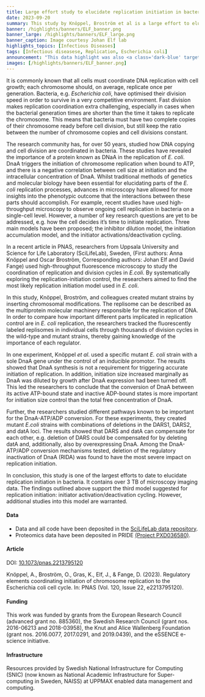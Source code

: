 ```yaml
---
title: Large effort study to elucidate replication initiation in bacteria
date: 2023-09-20
summary: This study by Knöppel, Broström et al is a large effort to elucidate replication initiation in bacteria. The authors have openly shared over 3 TB of microscopy imaging data.
banner: /highlights/banners/ELF_banner.png
banner_large: /highlights/banners/ELF_large.png
banner_caption: Image courtesy Johan Elf lab
highlights_topics: [Infectious Diseases]
tags: [Infectious diseasese, Replication, Escherichia coli]
announcement: "This data highlight was also <a class='dark-blue' target='_blank' href='https://data.scilifelab.se/highlights/bacterial_replication/'>published on the SciLifeLab Data Platform</a>, as the work described in this highlight constitutes data-driven life science. The Platform is a hub for data-driven life science in Sweden, containing multiple relevant resources, tools, and services. It includes information on multiple subjects, including infectious diseases, please check out the <a class='dark-blue' target='_blank' href='https://data.scilifelab.se/'>Data Platform</a> for more."
images: [/highlights/banners/ELF_banner.png]
---
```


It is commonly known that all cells must coordinate DNA replication with cell growth; each chromosome should, on average, replicate once per generation. Bacteria, e.g. _Escherichia coli_, have optimised their division speed in order to survive in a very competitive environment. Fast division makes replication coordination extra challenging, especially in cases when the bacterial generation times are shorter than the time it takes to replicate the chromosome. This means that bacteria must have two complete copies of their chromosome ready before cell division, but still keep the ratio between the number of chromosome copies and cell divisions constant.

The research community has, for over 50 years, studied how DNA copying and cell division are coordinated in bacteria. These studies have revealed the importance of a protein known as DNaA in the replication of _E. coli_. DnaA triggers the initiation of chromosome replication when bound to ATP, and there is a negative correlation between cell size at initiation and the intracellular concentration of DnaA. Whilst traditional methods of genetics and molecular biology have been essential for elucidating parts of the _E. coli_ replication processes, advances in microscopy have allowed for more insights into the phenotypic outcome that the interactions between these parts should accomplish. For example, recent studies have used high-throughput microscopy to observe ongoing cell replication in bacteria on a single-cell level. However, a number of key research questions are yet to be addressed, e.g. how the cell decides it’s time to initiate replication. Three main models have been proposed; the inhibitor dilution model, the initiation accumulation model, and the initiator activations/deactivation cycling.

In a recent article in PNAS, researchers from Uppsala University and Science for Life Laboratory (SciLifeLab), Sweden, (First authors: Anna Knöppel and Oscar Broström, Corresponding authors: Johan Elf and David Fange) used high-throughput fluorescence microscopy to study the coordination of replication and division cycles in _E.coli_. By systematically exploring the replication-initiation control, the researchers aimed to find the most likely replication initiation model used in _E. coli_.

In this study, Knöppel, Broström, and colleagues created mutant strains by inserting chromosomal modifications. The replisome can be described as the multiprotein molecular machinery responsible for the replication of DNA. In order to compare how important different parts implicated in replication control are in _E. coli_ replication, the researchers tracked the fluorescently labeled replisomes in individual cells through thousands of division cycles in the wild-type and mutant strains, thereby gaining knowledge of the importance of each regulator.

In one experiment, Knöppel _et al_. used a specific mutant _E. coli_ strain with a sole DnaA gene under the control of an inducible promotor. The results showed that DnaA synthesis is not a requirement for triggering accurate initiation of replication. In addition, initiation size increased marginally as DnaA was diluted by growth after DnaA expression had been turned off. This led the researchers to conclude that the conversion of DnaA between its active ATP-bound state and inactive ADP-bound states is more important for initiation size control than the total free concentration of DnaA.

Further, the researchers studied different pathways known to be important for the DnaA-ATP/ADP conversion. For these experiments, they created mutant _E.coli_ strains with combinations of deletions in the DARS1, DARS2, and datA loci. The results showed that DARS and datA can compensate for each other, e.g. deletion of DARS could be compensated for by deleting datA and, additionally, also by overexpressing DnaA. Among the DnaA-ATP/ADP conversion mechanisms tested, deletion of the regulatory inactivation of DnaA (RIDA) was found to have the most severe impact on replication initiation.

In conclusion, this study is one of the largest efforts to date to elucidate replication initiation in bacteria. It contains over 3 TB of microscopy imaging data. The findings outlined above support the third model suggested for replication initiation: initiator activation/deactivation cycling. However, additional studies into this model are warranted.

#### Data

- Data and all code have been deposited in the [SciLifeLab data repository](https://figshare.scilifelab.se/articles/dataset/Regulatory_elements_coordinating_initiation_of_chromosome_replication_to_the_Escherichia_coli_cell_cycle/22139918/1).
- Proteomics data have been deposited in PRIDE [(Project PXD036580)](https://www.ebi.ac.uk/pride/archive/projects/PXD036580/).

#### Article

DOI: [10.1073/pnas.2213795120](https://doi.org/10.1073/pnas.2213795120)

Knöppel, A., Broström, O., Gras, K., Elf, J., & Fange, D. (2023). Regulatory elements coordinating initiation of chromosome replication to the Escherichia coli cell cycle. In: PNAS (Vol. 120, Issue 22, e2213795120).

#### Funding

This work was funded by grants from the European Research Council (advanced grant no. 885360), the Swedish Research Council (grant nos. 2016-06213 and 2018-03958), the Knut and Alice Wallenberg Foundation (grant nos. 2016.0077, 2017.0291, and 2019.0439), and the eSSENCE e-science initiative.

#### Infrastructure

Resources provided by Swedish National Infrastructure for Computing (SNIC) (now known as National Academic Infrastructure for Super­computing in Sweden, NAISS) at UPPMAX enabled data management and computing.
